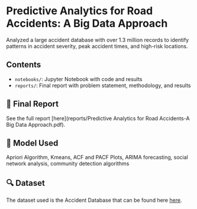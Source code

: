 # Predictive Analytics for Road Accidents: A Big Data Approach
Analyzed a large accident database with over 1.3 million records to identify patterns in accident severity, peak accident times,  and high-risk locations. 

## Contents
- `notebooks/`: Jupyter Notebook with code and results
- `reports/`: Final report with problem statement, methodology, and results

## 📄 Final Report
See the full report [here](reports/Predictive Analytics for Road Accidents-A Big Data Approach.pdf).

## 🧠 Model Used
Apriori Algorithm, Kmeans, ACF and PACF Plots, ARIMA forecasting, social network analysis, community detection algorithms

## 🔍 Dataset
The dataset used is the Accident Database that can be found here [here](https://drive.google.com/file/d/1itlhKJyJnnfJYP-c6t5TwJPwL3ADqJ-f/view?usp=sharing).
